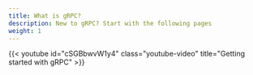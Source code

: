```yaml
---
title: What is gRPC?
description: New to gRPC? Start with the following pages
weight: 1
---
```


{{< youtube id="cSGBbwvW1y4" class="youtube-video" title="Getting started with gRPC" >}}
